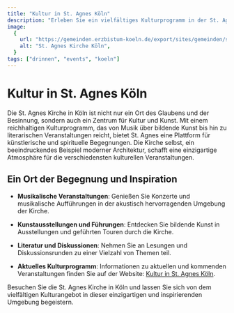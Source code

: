 ```yaml
---
title: "Kultur in St. Agnes Köln"
description: "Erleben Sie ein vielfältiges Kulturprogramm in der St. Agnes Kirche in Köln, einem Ort, der künstlerische und spirituelle Erfahrungen in einem beeindruckenden architektonischen Rahmen vereint"
image:
  {
    url: "https://gemeinden.erzbistum-koeln.de/export/sites/gemeinden/st-agnes-koeln/.content/.galleries/images/_configuration/pfarrgemeinde_150px_ms.gif",
    alt: "St. Agnes Kirche Köln",
  }
tags: ["drinnen", "events", "koeln"]
---
```


# Kultur in St. Agnes Köln

Die St. Agnes Kirche in Köln ist nicht nur ein Ort des Glaubens und der Besinnung, sondern auch ein Zentrum für Kultur und Kunst. Mit einem reichhaltigen Kulturprogramm, das von Musik über bildende Kunst bis hin zu literarischen Veranstaltungen reicht, bietet St. Agnes eine Plattform für künstlerische und spirituelle Begegnungen. Die Kirche selbst, ein beeindruckendes Beispiel moderner Architektur, schafft eine einzigartige Atmosphäre für die verschiedensten kulturellen Veranstaltungen.

## Ein Ort der Begegnung und Inspiration

- **Musikalische Veranstaltungen**: Genießen Sie Konzerte und musikalische Aufführungen in der akustisch hervorragenden Umgebung der Kirche.
- **Kunstausstellungen und Führungen**: Entdecken Sie bildende Kunst in Ausstellungen und geführten Touren durch die Kirche.
- **Literatur und Diskussionen**: Nehmen Sie an Lesungen und Diskussionsrunden zu einer Vielzahl von Themen teil.

- **Aktuelles Kulturprogramm**: Informationen zu aktuellen und kommenden Veranstaltungen finden Sie auf der Website: [Kultur in St. Agnes Köln](https://gemeinden.erzbistum-koeln.de/st-agnes-koeln/kultur/).

Besuchen Sie die St. Agnes Kirche in Köln und lassen Sie sich von dem vielfältigen Kulturangebot in dieser einzigartigen und inspirierenden Umgebung begeistern.
